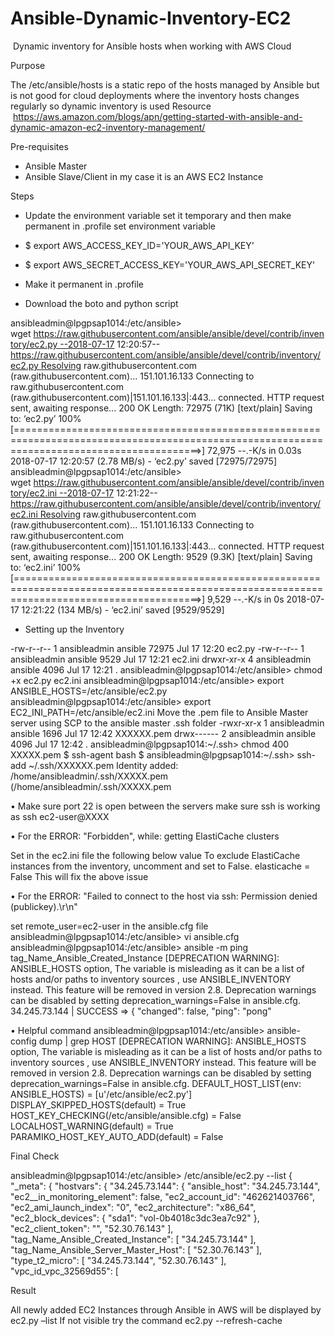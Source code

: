 # Ansible-Dynamic-Inventory-EC2
 Dynamic inventory for Ansible hosts when working with AWS Cloud

Purpose

The /etc/ansible/hosts is a static repo of the hosts managed by Ansible but is not good for cloud deployments where the inventory hosts changes regularly so dynamic inventory is used
Resource
 https://aws.amazon.com/blogs/apn/getting-started-with-ansible-and-dynamic-amazon-ec2-inventory-management/

Pre-requisites

-	Ansible Master
-	Ansible Slave/Client in my case it is an AWS EC2 Instance 

Steps

-	Update the environment variable set it temporary and then make permanent in .profile set environment  variable 
-	$ export AWS_ACCESS_KEY_ID='YOUR_AWS_API_KEY' 
- $ export AWS_SECRET_ACCESS_KEY='YOUR_AWS_API_SECRET_KEY'
-  Make it permanent in .profile

-	Download the boto and python script

ansibleadmin@lpgpsap1014:/etc/ansible> wget https://raw.githubusercontent.com/ansible/ansible/devel/contrib/inventory/ec2.py --2018-07-17 12:20:57--https://raw.githubusercontent.com/ansible/ansible/devel/contrib/inventory/ec2.py Resolving raw.githubusercontent.com (raw.githubusercontent.com)... 151.101.16.133 Connecting to raw.githubusercontent.com (raw.githubusercontent.com)|151.101.16.133|:443... connected. HTTP request sent, awaiting response... 200 OK Length: 72975 (71K) [text/plain] Saving to: ‘ec2.py’
100%[============================================================================================================================================>] 72,975 --.-K/s in 0.03s
2018-07-17 12:20:57 (2.78 MB/s) - ‘ec2.py’ saved [72975/72975]
ansibleadmin@lpgpsap1014:/etc/ansible> wget https://raw.githubusercontent.com/ansible/ansible/devel/contrib/inventory/ec2.ini --2018-07-17 12:21:22--https://raw.githubusercontent.com/ansible/ansible/devel/contrib/inventory/ec2.ini Resolving raw.githubusercontent.com (raw.githubusercontent.com)... 151.101.16.133 Connecting to raw.githubusercontent.com (raw.githubusercontent.com)|151.101.16.133|:443... connected. HTTP request sent, awaiting response... 200 OK Length: 9529 (9.3K) [text/plain] Saving to: ‘ec2.ini’
100%[============================================================================================================================================>] 9,529 --.-K/s in 0s
2018-07-17 12:21:22 (134 MB/s) - ‘ec2.ini’ saved [9529/9529]

- Setting up the Inventory

-rw-r--r-- 1 ansibleadmin ansible 72975 Jul 17 12:20 ec2.py -rw-r--r-- 1 ansibleadmin ansible 9529 Jul 17 12:21 ec2.ini drwxr-xr-x 4 ansibleadmin ansible 4096 Jul 17 12:21 . ansibleadmin@lpgpsap1014:/etc/ansible> chmod +x ec2.py ec2.ini
ansibleadmin@lpgpsap1014:/etc/ansible> export ANSIBLE_HOSTS=/etc/ansible/ec2.py ansibleadmin@lpgpsap1014:/etc/ansible> export EC2_INI_PATH=/etc/ansible/ec2.ini
Move the .pem file to Ansible Master server using SCP to the ansible master .ssh folder
-rwxr-xr-x 1 ansibleadmin ansible 1696 Jul 17 12:42 XXXXXX.pem drwx------ 2 ansibleadmin ansible 4096 Jul 17 12:42 . ansibleadmin@lpgpsap1014:~/.ssh> chmod 400 XXXXX.pem
$ ssh-agent bash $ ansibleadmin@lpgpsap1014:~/.ssh> ssh-add ~/.ssh/XXXXXX.pem Identity added: /home/ansibleadmin/.ssh/XXXXX.pem (/home/ansibleadmin/.ssh/XXXXX.pem

•	Make sure port 22 is open between the servers make sure ssh is working as ssh ec2-user@XXXX

•	For the ERROR: "Forbidden", while: getting ElastiCache clusters

Set in the ec2.ini file the following below value 
To exclude ElastiCache instances from the inventory, uncomment and set to False.
elasticache = False This will fix the above issue

•	For the ERROR: "Failed to connect to the host via ssh: Permission denied (publickey).\r\n"

set remote_user=ec2-user in the ansible.cfg file 
ansibleadmin@lpgpsap1014:/etc/ansible> vi ansible.cfg ansibleadmin@lpgpsap1014:/etc/ansible> ansible -m ping tag_Name_Ansible_Created_Instance [DEPRECATION WARNING]: ANSIBLE_HOSTS option, The variable is misleading as it can be a list of hosts and/or paths to inventory sources , use ANSIBLE_INVENTORY instead. This feature will be removed in version 2.8. Deprecation warnings can be disabled by setting deprecation_warnings=False in ansible.cfg. 34.245.73.144 | SUCCESS => { "changed": false, "ping": "pong"


•	Helpful command ansibleadmin@lpgpsap1014:/etc/ansible> ansible-config dump | grep HOST [DEPRECATION WARNING]: ANSIBLE_HOSTS option, The variable is misleading as it can be a list of hosts and/or paths to inventory sources , use ANSIBLE_INVENTORY instead. This feature will be removed in version 2.8. Deprecation warnings can be disabled by setting deprecation_warnings=False in ansible.cfg. DEFAULT_HOST_LIST(env: ANSIBLE_HOSTS) = [u'/etc/ansible/ec2.py'] DISPLAY_SKIPPED_HOSTS(default) = True HOST_KEY_CHECKING(/etc/ansible/ansible.cfg) = False LOCALHOST_WARNING(default) = True PARAMIKO_HOST_KEY_AUTO_ADD(default) = False


Final Check

ansibleadmin@lpgpsap1014:/etc/ansible> /etc/ansible/ec2.py --list { "_meta": { "hostvars": { "34.245.73.144": { "ansible_host": "34.245.73.144", "ec2__in_monitoring_element": false, "ec2_account_id": "462621403766", "ec2_ami_launch_index": "0", "ec2_architecture": "x86_64", "ec2_block_devices": { "sda1": "vol-0b4018c3dc3ea7c92" }, "ec2_client_token": "", "52.30.76.143" ], "tag_Name_Ansible_Created_Instance": [ "34.245.73.144" ], "tag_Name_Ansible_Server_Master_Host": [ "52.30.76.143" ], "type_t2_micro": [ "34.245.73.144", "52.30.76.143" ], "vpc_id_vpc_32569d55": [


Result 

All newly added EC2 Instances through Ansible in AWS will be displayed by ec2.py –list 
If not visible try the command ec2.py --refresh-cache




